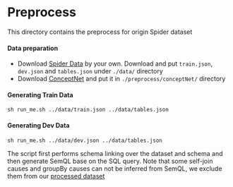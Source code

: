 # Preprocess

This directory contains the preprocess for origin Spider dataset

#### Data preparation

* Download [Spider Data](https://drive.google.com/uc?export=download&id=11icoH_EA-NYb0OrPTdehRWm_d7-DIzWX) by your own. Download  and put `train.json`, `dev.json` and 
`tables.json` under `./data/` directory 
* Download [ConceptNet](https://drive.google.com/open?id=1cCOmsI8fG-euIOSGgFrGnKPoZLg2PcDN) and put it in `./preprocess/conceptNet/` directory

#### Generating Train Data

`sh run_me.sh ../data/train.json ../data/tables.json`

#### Generating Dev Data

`sh run_me.sh ../data/dev.json ../data/tables.json`

The script first performs schema linking over the dataset and schema and then generate SemQL base on the SQL query. 
Note that some self-join causes and groupBy causes can not be inferred from SemQL, we exclude them from our [processed dataset](https://drive.google.com/open?id=1YFV1GoLivOMlmunKW0nkzefKULO4wtrn)
